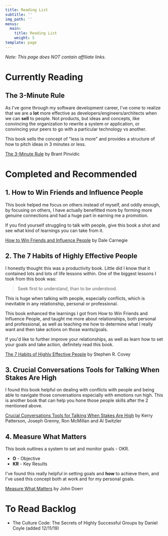 ```yaml
---
title: Reading List
subtitle: ''
img_path: ''
menus:
  main:
    title: Reading List
    weight: 5
template: page
---
```


*Note: This page does NOT contain affiliate links.*

# Currently Reading

## The 3-Minute Rule

As I've gone through my software development career, I've come to realize that we are a **lot** more effective as developers/engineers/architects when we can **sell** to people. Not products, but ideas and concepts, like convincing the organization to rewrite a system or application, or convincing your peers to go with a particular technology vs another.

This book sells the concept of "less is more" and provides a structure of how to pitch ideas in 3 minutes or less.

<a href="https://www.amazon.com/3-Minute-Rule-Less-Pitch-Presentation/dp/0525540725/ref=sr_1_1?keywords=the+3+minute+rule&qid=1578239824&s=books&sr=1-1" target="_blank" rel="noopener noreferrer" class="external-link">The 3-Minute Rule</a> by Brant Pinvidic

# Completed and Recommended

## 1. How to Win Friends and Influence People

This book helped me focus on others instead of myself, and oddly enough, by focusing on others, I have actually benefitted more by forming more genuine connections and had a huge part in earning me a promotion.

If you find yourself struggling to talk with people, give this book a shot and see what kind of learnings you can take from it.

<a href="https://www.amazon.com/How-Win-Friends-Influence-People/dp/B0006IU7JK/ref=sr_1_3?crid=3FNDAJEFL6755&keywords=how+to+win+friends+and+influence+people&qid=1578239535&sprefix=how+to+win+frien%2Caps%2C197&sr=8-3" target="_blank" rel="noopener noreferrer" class="external-link">How to Win Friends and Influence People</a> by Dale Carnegie

## 2. The 7 Habits of Highly Effective People

I honestly thought this was a productivity book. Little did I know that it contained lots and lots of life lessons within. One of the biggest lessons I took from this book was:

> Seek first to understand, than to be understood.

This is huge when talking with people, especially conflicts, which is inevitable in any relationship, personal or professional.

This book enhanced the learnings I got from How to Win Friends and Influence People, and taught me more about relationships, both personal and professional, as well as teaching me how to determine what I really want and then take actions on those wants/goals.

If you'd like to further improve your relationships, as well as learn how to set your goals and take action, definitely read this book.

<a href="https://www.amazon.com/Habits-Highly-Effective-People-Powerful/dp/1451639619/ref=sxts_sxwds-bia?crid=2FGADSH971NBN&keywords=7+habits+of+highly+effective+people&pd_rd_i=1451639619&pd_rd_r=1cdf1a12-a168-4738-9af7-6bf40a34d593&pd_rd_w=kJbF4&pd_rd_wg=xnM4X&pf_rd_p=1cb3f32a-ccfd-479b-8a13-b22f56c942c6&pf_rd_r=R08GTY3FAHEMG7VQQP36&psc=1&qid=1576021033&sprefix=7+habits+o%2Caps%2C212" target="_blank" rel="noopener noreferrer" class="external-link">The 7 Habits of Highly Effective People</a> by Stephen R. Covey

## 3. Crucial Conversations Tools for Talking When Stakes Are High

I found this book helpful on dealing with conflicts with people and being able to navigate those conversations especially with emotions run high. This is another book that can help you hone those people skills after the 2 mentioned above.

<a href="https://www.amazon.com/Crucial-Conversations-Talking-Stakes-Second/dp/0071771328/ref=sr_1_2?keywords=crucial+conversations&qid=1578240111&s=books&sr=1-2" target="_blank" rel="noopener noreferrer" class="external-link">Crucial Conversations Tools for Talking When Stakes Are High</a> by Kerry Patterson, Joseph Grenny, Ron McMillan and Al Switzler

## 4. Measure What Matters

This book outlines a system to set and monitor goals - OKR.

* **O** - Objective
* **KR** - Key Results

I've found this really helpful in setting goals and **how** to achieve them, and I've used this concept both at work and for my personal goals.

<a href="https://www.amazon.com/Measure-What-Matters-Google-Foundation/dp/0525536221/ref=sr_1_1?crid=YOQHPJ7ESNIG&keywords=measure+what+matters&qid=1578240210&s=books&sprefix=measure+what+%2Cstripbooks%2C186&sr=1-1" target="_blank" rel="noopener noreferrer" class="external-link">Measure What Matters</a> by John Doerr

# To Read Backlog
* The Culture Code: The Secrets of Highly Successful Groups by Daniel Coyle (added 12/11/19)
